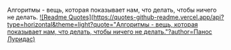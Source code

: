 Алгоритмы - вещь, которая показывает нам, что делать, чтобы ничего не делать.
[![Readme Quotes](https://quotes-github-readme.vercel.app/api?type=horizontal&theme=light?quote="Алгоритмы - вещь, которая показывает нам, что делать, чтобы ничего не делать."?author=Панос Луридас)](https://github.com/piyushsuthar/github-readme-quotes)
